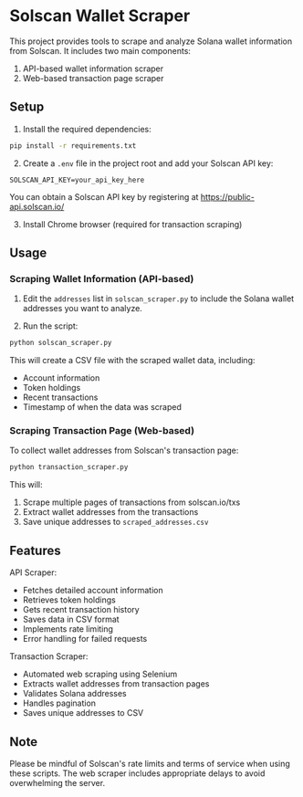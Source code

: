 # Solscan Wallet Scraper

This project provides tools to scrape and analyze Solana wallet information from Solscan. It includes two main components:
1. API-based wallet information scraper
2. Web-based transaction page scraper

## Setup

1. Install the required dependencies:
```bash
pip install -r requirements.txt
```

2. Create a `.env` file in the project root and add your Solscan API key:
```
SOLSCAN_API_KEY=your_api_key_here
```

You can obtain a Solscan API key by registering at https://public-api.solscan.io/

3. Install Chrome browser (required for transaction scraping)

## Usage

### Scraping Wallet Information (API-based)

1. Edit the `addresses` list in `solscan_scraper.py` to include the Solana wallet addresses you want to analyze.

2. Run the script:
```bash
python solscan_scraper.py
```

This will create a CSV file with the scraped wallet data, including:
- Account information
- Token holdings
- Recent transactions
- Timestamp of when the data was scraped

### Scraping Transaction Page (Web-based)

To collect wallet addresses from Solscan's transaction page:

```bash
python transaction_scraper.py
```

This will:
1. Scrape multiple pages of transactions from solscan.io/txs
2. Extract wallet addresses from the transactions
3. Save unique addresses to `scraped_addresses.csv`

## Features

API Scraper:
- Fetches detailed account information
- Retrieves token holdings
- Gets recent transaction history
- Saves data in CSV format
- Implements rate limiting
- Error handling for failed requests

Transaction Scraper:
- Automated web scraping using Selenium
- Extracts wallet addresses from transaction pages
- Validates Solana addresses
- Handles pagination
- Saves unique addresses to CSV

## Note

Please be mindful of Solscan's rate limits and terms of service when using these scripts. The web scraper includes appropriate delays to avoid overwhelming the server.
